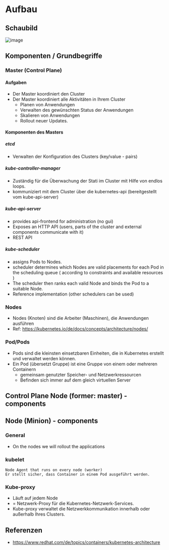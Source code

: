 # Aufbau 

## Schaubild 

![image](https://github.com/user-attachments/assets/f4de7c54-33a8-46e5-916c-1119575b1aed)

## Komponenten / Grundbegriffe

### Master (Control Plane)

#### Aufgaben 

  * Der Master koordiniert den Cluster
  * Der Master koordiniert alle Aktivitäten in Ihrem Cluster
    * Planen von Anwendungen
    * Verwalten des gewünschten Status der Anwendungen
    * Skalieren von Anwendungen
    * Rollout neuer Updates.

#### Komponenten des Masters 

##### etcd

  * Verwalten der Konfiguration des Clusters (key/value - pairs) 
  
##### kube-controller-manager  
  
  * Zuständig für die Überwachung der Stati im Cluster mit Hilfe von endlos loops. 
  * kommuniziert mit dem Cluster über die kubernetes-api (bereitgestellt vom kube-api-server)

##### kube-api-server 

  * provides api-frontend for administration (no gui)
  * Exposes an HTTP API (users, parts of the cluster and external components communicate with it)
  * REST API
 
##### kube-scheduler 

  * assigns Pods to Nodes. 
  * scheduler determines which Nodes are valid placements for each Pod in the scheduling queue 
    ( according to constraints and available resources )
  * The scheduler then ranks each valid Node and binds the Pod to a suitable Node. 
  * Reference implementation (other schedulers can be used)
 
### Nodes  

  * Nodes (Knoten) sind die Arbeiter (Maschinen), die Anwendungen ausführen
  * Ref: https://kubernetes.io/de/docs/concepts/architecture/nodes/

### Pod/Pods 

  * Pods sind die kleinsten einsetzbaren Einheiten, die in Kubernetes erstellt und verwaltet werden können.
  * Ein Pod (übersetzt Gruppe) ist eine Gruppe von einem oder mehreren Containern
    * gemeinsam genutzter Speicher- und Netzwerkressourcen   
    * Befinden sich immer auf dem gleich virtuellen Server 
    
## Control Plane Node (former: master) - components 

## Node (Minion) - components 

### General 

  * On the nodes we will rollout the applications

### kubelet

```
Node Agent that runs on every node (worker) 
Er stellt sicher, dass Container in einem Pod ausgeführt werden.
```

### Kube-proxy 

  * Läuft auf jedem Node 
  * = Netzwerk-Proxy für die Kubernetes-Netzwerk-Services.
  * Kube-proxy verwaltet die Netzwerkkommunikation innerhalb oder außerhalb Ihres Clusters.
  
## Referenzen 

  * https://www.redhat.com/de/topics/containers/kubernetes-architecture

